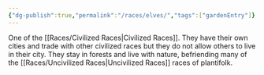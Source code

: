 ```yaml
---
{"dg-publish":true,"permalink":"/races/elves/","tags":["gardenEntry"]}
---
```


One of the [[Races/Civilized Races\|Civilized Races]]. They have their own cities and trade with other civilized races but they do not allow others to live in their city. They stay in forests and live with nature, befriending many of the [[Races/Uncivilized Races\|Uncivilized Races]] races of plantifolk.